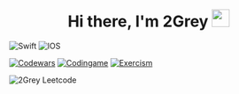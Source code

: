 <h1 align="center">Hi there, I'm 2Grey</a> 
<img src="https://github.com/blackcater/blackcater/raw/main/images/Hi.gif" height="32"/></h1>

![Swift](https://img.shields.io/badge/swift-F54A2A?style=for-the-badge&logo=swift&logoColor=white)
![IOS](https://img.shields.io/badge/iOS-000000?style=for-the-badge&logo=ios&logoColor=white)

[![Codewars](https://img.shields.io/badge/Codewars-B1361E?style=for-the-badge&logo=codewars&logoColor=white)](https://www.codewars.com/users/2Grey)
[![Codingame](https://img.shields.io/badge/Codingame-454c55?style=for-the-badge&logo=data:image/png;base64,iVBORw0KGgoAAAANSUhEUgAAACAAAAAgCAMAAABEpIrGAAAAYFBMVEX/0gD90QAzMyYuMCaAcBc4OCR6axggJSklKSj6zgGNeRXatgfqwgRQSiD1ygJDQCNkWhzzyQK4mw3EpQt1ZxqjixGskg+GdRbhuwZGQiKYghO/oAzMqwmpkBBZUR/txANNOdpLAAAAqklEQVQYGcXBR5bCMBQEwLYtqSVnmxxmuP8t0ROYDb/XVOF3xlDXpwRtz8xBSpFZAy0ya6A5Zg5aar1vE771x/Z0XKAsITKr77D1E188TNU/Nx0sO350sDhu4gjLzM0M08S35gxLz7dLB9OVxfSXYOobknHeVbAtAxnDGcpjIIcO0lqTIUGo1oFkC9t4c55ZgBBZXBIEvqxQWPgKCos9JBZXSCwOkFgcoDwBt3EIc30KA/oAAAAASUVORK5CYII=)](https://www.codingame.com/profile/c763b264d717eca31a26ddffa5ca8a223740883)
[![Exercism](https://img.shields.io/badge/Exercism-009CAB?style=for-the-badge&logo=exercism&logoColor=white)](https://exercism.io/profiles/2Grey)

![2Grey Leetcode](https://leetcode-badge-sage.vercel.app/badge/2grey?theme=dark&bgColor=282828)

